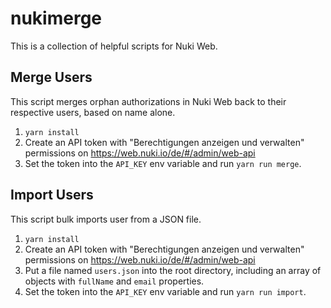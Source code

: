 # nukimerge

This is a collection of helpful scripts for Nuki Web.

## Merge Users
This script merges orphan authorizations in Nuki Web back to their respective users, based on name alone.
1. `yarn install`
2. Create an API token with "Berechtigungen anzeigen und verwalten" permissions on https://web.nuki.io/de/#/admin/web-api
3. Set the token into the `API_KEY` env variable and run `yarn run merge`.

## Import Users
This script bulk imports user from a JSON file.
1. `yarn install`
2. Create an API token with "Berechtigungen anzeigen und verwalten" permissions on https://web.nuki.io/de/#/admin/web-api
3. Put a file named `users.json` into the root directory, including an array of objects with `fullName` and `email` properties.
3. Set the token into the `API_KEY` env variable and run `yarn run import`.
